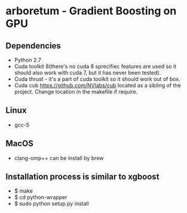 # arboretum -  Gradient Boosting on GPU

## Dependencies
* Python 2.7
* Cuda toolkit 8(there's no cuda 8 sprecifiec features are used so it should also work with cuda 7, but it has never been tested).
* Cuda thrust - it's a part of cuda toolkit so it should work out of box.
* Cuda cub https://github.com/NVlabs/cub located as a sibling of the project. Change location in the makefile if require. 

## Linux
* gcc-5

## MacOS
* clang-omp++ can be install by brew

## Installation process is similar to xgboost
* $ make 
* $ cd python-wrapper
* $ sudo python setup.py install
